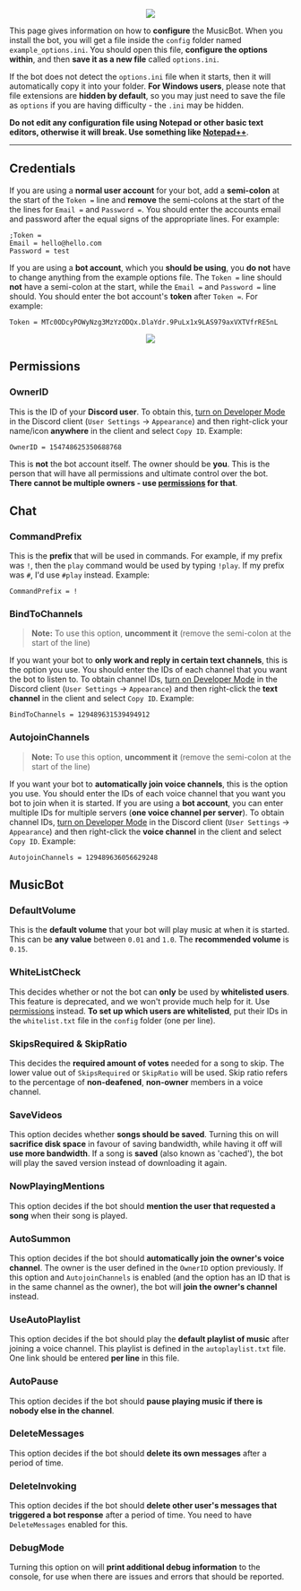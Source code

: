 <p align="center">
<img src="http://i.imgur.com/lUGD3uG.png">
</p>

This page gives information on how to **configure** the MusicBot. When you install the bot, you will get a file inside the `config` folder named `example_options.ini`. You should open this file, **configure the options within**, and then **save it as a new file** called `options.ini`.

If the bot does not detect the `options.ini` file when it starts, then it will automatically copy it into your folder. **For Windows users**, please note that file extensions are **hidden by default**, so you may just need to save the file as `options` if you are having difficulty - the `.ini` may be hidden.

**Do not edit any configuration file using Notepad or other basic text editors, otherwise it will break. Use something like [Notepad++](https://notepad-plus-plus.org/download/)**.

***

## Credentials

If you are using a **normal user account** for your bot, add a **semi-colon** at the start of the `Token =` line and **remove** the semi-colons at the start of the the lines for `Email =` and `Password =`. You should enter the accounts email and password after the equal signs of the appropriate lines. For example:

    ;Token =
    Email = hello@hello.com
    Password = test

If you are using a **bot account**, which you **should be using**, you **do not** have to change anything from the example options file. The `Token =` line should **not** have a semi-colon at the start, while the `Email =` and `Password =` line should. You should enter the bot account's **token** after `Token =`. For example:

    Token = MTc0ODcyPOWyNzg3MzYzODQx.DlaYdr.9PuLx1x9LAS979axVXTVfrRE5nL

<p align="center">
<img src="http://i.imgur.com/Y0GXcJQ.png">
</p>

## Permissions

### OwnerID

This is the ID of your **Discord user**. To obtain this, [turn on Developer Mode](http://i.imgur.com/QlQ8U3U.png) in the Discord client (`User Settings` -> `Appearance`) and then right-click your name/icon **anywhere** in the client and select `Copy ID`. Example:

    OwnerID = 154748625350688768

This is **not** the bot account itself. The owner should be **you**. This is the person that will have all permissions and ultimate control over the bot. **There cannot be multiple owners - use [permissions](https://github.com/SexualRhinoceros/MusicBot/wiki/Permissions/) for that**.

## Chat

### CommandPrefix

This is the **prefix** that will be used in commands. For example, if my prefix was `!`, then the `play` command would be used by typing `!play`. If my prefix was `#`, I'd use `#play` instead. Example:

    CommandPrefix = !

### BindToChannels

> **Note:** To use this option, **uncomment it** (remove the semi-colon at the start of the line)

If you want your bot to **only work and reply in certain text channels**, this is the option you use. You should enter the IDs of each channel that you want the bot to listen to. To obtain channel IDs, [turn on Developer Mode](http://i.imgur.com/QlQ8U3U.png) in the Discord client (`User Settings` -> `Appearance`) and then right-click the **text channel** in the client and select `Copy ID`. Example:

    BindToChannels = 129489631539494912

### AutojoinChannels

> **Note:** To use this option, **uncomment it** (remove the semi-colon at the start of the line)

If you want your bot to **automatically join voice channels**, this is the option you use. You should enter the IDs of each voice channel that you want you bot to join when it is started. If you are using a **bot account**, you can enter multiple IDs for multiple servers (**one voice channel per server**). To obtain channel IDs, [turn on Developer Mode](http://i.imgur.com/QlQ8U3U.png) in the Discord client (`User Settings` -> `Appearance`) and then right-click the **voice channel** in the client and select `Copy ID`. Example:

    AutojoinChannels = 129489636056629248

## MusicBot

### DefaultVolume

This is the **default volume** that your bot will play music at when it is started. This can be **any value** between `0.01` and `1.0`. The **recommended volume** is `0.15`.

### WhiteListCheck

This decides whether or not the bot can **only** be used by **whitelisted users**. This feature is deprecated, and we won't provide much help for it. Use [permissions](https://github.com/SexualRhinoceros/MusicBot/wiki/Permissions/) instead. **To set up which users are whitelisted**, put their IDs in the `whitelist.txt` file in the `config` folder (one per line).

### SkipsRequired & SkipRatio

This decides the **required amount of votes** needed for a song to skip. The lower value out of `SkipsRequired` or `SkipRatio` will be used. Skip ratio refers to the percentage of **non-deafened**, **non-owner** members in a voice channel.

### SaveVideos

This option decides whether **songs should be saved**. Turning this on will **sacrifice disk space** in favour of saving bandwidth, while having it off will **use more bandwidth**. If a song is **saved** (also known as 'cached'), the bot will play the saved version instead of downloading it again.

### NowPlayingMentions

This option decides if the bot should **mention the user that requested a song** when their song is played.

### AutoSummon

This option decides if the bot should **automatically join the owner's voice channel**. The owner is the user defined in the `OwnerID` option previously. If this option and `AutojoinChannels` is enabled (and the option has an ID that is in the same channel as the owner), the bot will **join the owner's channel** instead.

### UseAutoPlaylist

This option decides if the bot should play the **default playlist of music** after joining a voice channel. This playlist is defined in the `autoplaylist.txt` file. One link should be entered **per line** in this file.

### AutoPause

This option decides if the bot should **pause playing music if there is nobody else in the channel**.

### DeleteMessages

This option decides if the bot should **delete its own messages** after a period of time.

### DeleteInvoking

This option decides if the bot should **delete other user's messages that triggered a bot response** after a period of time. You need to have `DeleteMessages` enabled for this.

### DebugMode

Turning this option on will **print additional debug information** to the console, for use when there are issues and errors that should be reported.